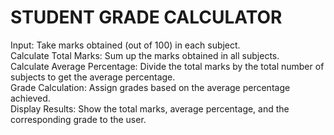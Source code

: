 <h1>STUDENT GRADE CALCULATOR</h1>
Input: Take marks obtained (out of 100) in each subject.<br>
Calculate Total Marks: Sum up the marks obtained in all subjects.<br>
Calculate Average Percentage: Divide the total marks by the total number of subjects to get the
average percentage.<br>
Grade Calculation: Assign grades based on the average percentage achieved.<br>
Display Results: Show the total marks, average percentage, and the corresponding grade to the user.<br>
